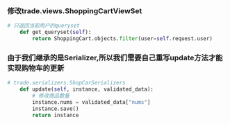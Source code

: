 ### 修改trade.views.ShoppingCartViewSet

```python
# 只返回当前用户的queryset
    def get_queryset(self):
        return ShoppingCart.objects.filter(user=self.request.user)
```

### 由于我们继承的是Serializer,所以我们需要自己重写update方法才能实现购物车的更新

```python
# trade.serializers.ShopCarSerializers
	def update(self, instance, validated_data):
        # 修改商品数量
        instance.nums = validated_data["nums"]
        instance.save()
        return instance
```